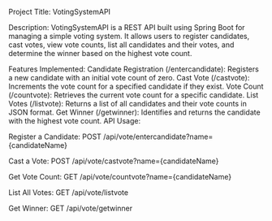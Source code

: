 Project Title: VotingSystemAPI

Description: VotingSystemAPI is a REST API built using Spring Boot for managing a simple voting system. 
It allows users to register candidates, cast votes, view vote counts, list all candidates and their votes, 
and determine the winner based on the highest vote count.

Features Implemented:
Candidate Registration (/entercandidate): Registers a new candidate with an initial vote count of zero.
Cast Vote (/castvote): Increments the vote count for a specified candidate if they exist.
Vote Count (/countvote): Retrieves the current vote count for a specific candidate.
List Votes (/listvote): Returns a list of all candidates and their vote counts in JSON format.
Get Winner (/getwinner): Identifies and returns the candidate with the highest vote count.
API Usage:

Register a Candidate:
POST /api/vote/entercandidate?name={candidateName}

Cast a Vote:
POST /api/vote/castvote?name={candidateName}

Get Vote Count:
GET /api/vote/countvote?name={candidateName}

List All Votes:
GET /api/vote/listvote

Get Winner:
GET /api/vote/getwinner
